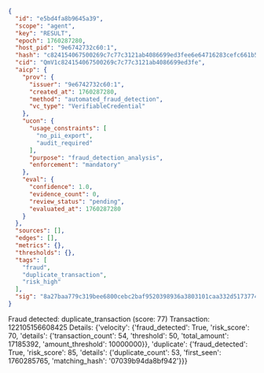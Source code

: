```json
{
  "id": "e5bd4fa8b9645a39",
  "scope": "agent",
  "key": "RESULT",
  "epoch": 1760287280,
  "host_pid": "9e6742732c60:1",
  "hash": "c824154067500269c7c77c3121ab4086699ed3fee6e64716283cefc661b51b41",
  "cid": "QmV1c824154067500269c7c77c3121ab4086699ed3fe",
  "aicp": {
    "prov": {
      "issuer": "9e6742732c60:1",
      "created_at": 1760287280,
      "method": "automated_fraud_detection",
      "vc_type": "VerifiableCredential"
    },
    "ucon": {
      "usage_constraints": [
        "no_pii_export",
        "audit_required"
      ],
      "purpose": "fraud_detection_analysis",
      "enforcement": "mandatory"
    },
    "eval": {
      "confidence": 1.0,
      "evidence_count": 0,
      "review_status": "pending",
      "evaluated_at": 1760287280
    }
  },
  "sources": [],
  "edges": [],
  "metrics": {},
  "thresholds": {},
  "tags": [
    "fraud",
    "duplicate_transaction",
    "risk_high"
  ],
  "sig": "8a27baa779c319bee6800cebc2baf9520398936a3803101caa332d5173774c51"
}
```

Fraud detected: duplicate_transaction (score: 77)
Transaction: 122105156608425
Details: {'velocity': {'fraud_detected': True, 'risk_score': 70, 'details': {'transaction_count': 54, 'threshold': 50, 'total_amount': 17185392, 'amount_threshold': 10000000}}, 'duplicate': {'fraud_detected': True, 'risk_score': 85, 'details': {'duplicate_count': 53, 'first_seen': 1760285765, 'matching_hash': '07039b94da8bf942'}}}